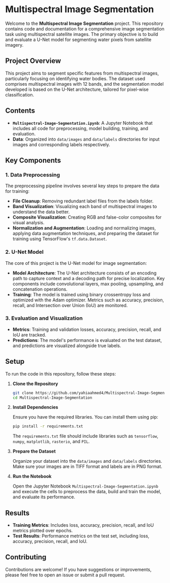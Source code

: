 # Multispectral Image Segmentation

Welcome to the **Multispectral Image Segmentation** project. This repository contains code and documentation for a comprehensive image segmentation task using multispectral satellite images. The primary objective is to build and evaluate a U-Net model for segmenting water pixels from satellite imagery.

## Project Overview

This project aims to segment specific features from multispectral images, particularly focusing on identifying water bodies. The dataset used comprises multispectral images with 12 bands, and the segmentation model developed is based on the U-Net architecture, tailored for pixel-wise classification.

## Contents

- **`Multispectral-Image-Segmentation.ipynb`**: A Jupyter Notebook that includes all code for preprocessing, model building, training, and evaluation.
- **Data**: Organized into `data/images` and `data/labels` directories for input images and corresponding labels respectively.

## Key Components

### 1. Data Preprocessing

The preprocessing pipeline involves several key steps to prepare the data for training:

- **File Cleanup**: Removing redundant label files from the labels folder.
- **Band Visualization**: Visualizing each band of multispectral images to understand the data better.
- **Composite Visualization**: Creating RGB and false-color composites for visual analysis.
- **Normalization and Augmentation**: Loading and normalizing images, applying data augmentation techniques, and preparing the dataset for training using TensorFlow's `tf.data.Dataset`.

### 2. U-Net Model

The core of this project is the U-Net model for image segmentation:

- **Model Architecture**: The U-Net architecture consists of an encoding path to capture context and a decoding path for precise localization. Key components include convolutional layers, max pooling, upsampling, and concatenation operations.
- **Training**: The model is trained using binary crossentropy loss and optimized with the Adam optimizer. Metrics such as accuracy, precision, recall, and Intersection over Union (IoU) are monitored.

### 3. Evaluation and Visualization

- **Metrics**: Training and validation losses, accuracy, precision, recall, and IoU are tracked.
- **Predictions**: The model's performance is evaluated on the test dataset, and predictions are visualized alongside true labels.

## Setup

To run the code in this repository, follow these steps:

1. **Clone the Repository**

   ```bash
   git clone https://github.com/yahiaahmed4/Multispectral-Image-Segmentation.git
   cd Multispectral-Image-Segmentation
   ```

2. **Install Dependencies**

   Ensure you have the required libraries. You can install them using pip:

   ```bash
   pip install -r requirements.txt
   ```

   The `requirements.txt` file should include libraries such as `tensorflow`, `numpy`, `matplotlib`, `rasterio`, and `PIL`.

3. **Prepare the Dataset**

   Organize your dataset into the `data/images` and `data/labels` directories. Make sure your images are in TIFF format and labels are in PNG format.

4. **Run the Notebook**

   Open the Jupyter Notebook `Multispectral-Image-Segmentation.ipynb` and execute the cells to preprocess the data, build and train the model, and evaluate its performance.

## Results

- **Training Metrics**: Includes loss, accuracy, precision, recall, and IoU metrics plotted over epochs.
- **Test Results**: Performance metrics on the test set, including loss, accuracy, precision, recall, and IoU.

## Contributing

Contributions are welcome! If you have suggestions or improvements, please feel free to open an issue or submit a pull request.

